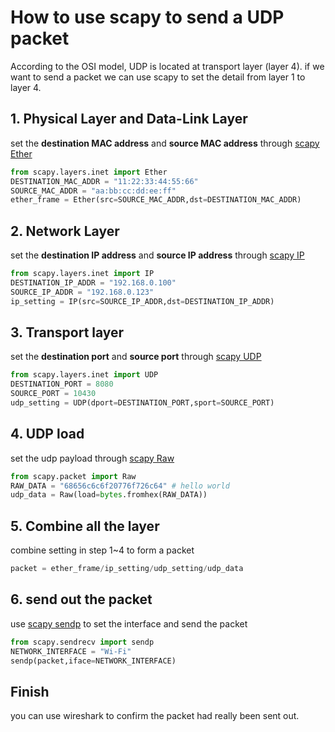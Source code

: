 # How to use scapy to send a UDP packet

According to the OSI model, UDP is located at transport layer (layer 4). if we want to send a packet we can use scapy to set the detail from layer 1 to layer 4. 

## 1. Physical Layer and Data-Link Layer
set the **destination MAC address** and **source MAC address** through [scapy Ether](https://scapy.readthedocs.io/en/latest/api/scapy.layers.inet.html#scapy.layers.inet.IP)

```python
from scapy.layers.inet import Ether
DESTINATION_MAC_ADDR = "11:22:33:44:55:66"
SOURCE_MAC_ADDR = "aa:bb:cc:dd:ee:ff"
ether_frame = Ether(src=SOURCE_MAC_ADDR,dst=DESTINATION_MAC_ADDR)
```

## 2. Network Layer
set the **destination IP address** and **source IP address** through [scapy IP](https://scapy.readthedocs.io/en/latest/api/scapy.layers.inet.html#scapy.layers.inet.IP)

```python 
from scapy.layers.inet import IP
DESTINATION_IP_ADDR = "192.168.0.100"
SOURCE_IP_ADDR = "192.168.0.123"
ip_setting = IP(src=SOURCE_IP_ADDR,dst=DESTINATION_IP_ADDR)
```

## 3. Transport layer
set the **destination port** and **source port** through [scapy UDP](https://scapy.readthedocs.io/en/latest/api/scapy.layers.inet.html#scapy.layers.inet.UDP)


```python
from scapy.layers.inet import UDP
DESTINATION_PORT = 8080
SOURCE_PORT = 10430
udp_setting = UDP(dport=DESTINATION_PORT,sport=SOURCE_PORT)
```

## 4. UDP load
set the udp payload through [scapy Raw](https://scapy.readthedocs.io/en/latest/api/scapy.packet.html#scapy.packet.Raw)

```python
from scapy.packet import Raw
RAW_DATA = "68656c6c6f20776f726c64" # hello world
udp_data = Raw(load=bytes.fromhex(RAW_DATA))
```

## 5. Combine all the layer
combine setting in step 1~4 to form a packet

```python
packet = ether_frame/ip_setting/udp_setting/udp_data
```

## 6. send out the packet
use [scapy sendp](https://scapy.readthedocs.io/en/latest/api/scapy.sendrecv.html#scapy.sendrecv.sendp) to set the interface and send the packet

```python
from scapy.sendrecv import sendp
NETWORK_INTERFACE = "Wi-Fi"
sendp(packet,iface=NETWORK_INTERFACE)
```

## Finish
you can use wireshark to confirm the packet had really been sent out.
